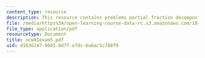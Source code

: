 ```yaml
---
content_type: resource
description: This resource contains problems partial fraction decomposition.
file: /media/https%3A/open-learning-course-data-rc.s3.amazonaws.com/18-01-single-variable-calculus-fall-2005/d163624796018d7fe7dc6a6ac5c788f9_ocw01exam5.pdf
file_type: application/pdf
resourcetype: Document
title: ocw01exam5.pdf
uid: d1636247-9601-8d7f-e7dc-6a6ac5c788f9
---
```

